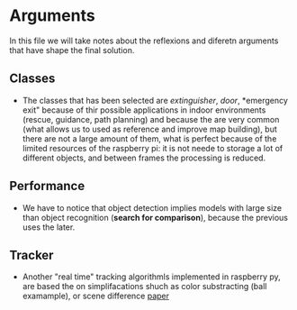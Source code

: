 # Arguments
In this file we will take notes about the reflexions and diferetn arguments that have shape the final solution.

## Classes
* The classes that has been selected are *extinguisher*, *door*, *emergency exit" because of thir possible applications in indoor
  environments (rescue, guidance, path planning) and because the are very common (what allows us to used as reference and improve
  map building), but there are not a large amount of them, what is perfect because of the limited resources of the raspberry pi:
  it is not neede to storage a lot of different objects, and between frames the processing is reduced.
  
## Performance
* We have to notice that object detection implies models with large size than object recognition (**search for comparison**), because the previous uses the later.


## Tracker
* Another "real time" tracking algorithmls implemented in raspberry py, are based the on simplifacations shuch as color substracting (ball examample), or scene difference [paper](http://cs231n.stanford.edu/reports/2017/pdfs/808.pdf)
